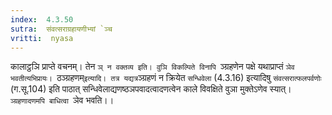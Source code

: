 ```yaml
---
index:  4.3.50
sutra:  संवत्सराग्रहायणीभ्यां `ञ्च
vritti:  nyasa
---
```


कालाट्ठञि प्राप्ते वचनम्। तेन `ञ् न वक्तव्य इति। वुञि विकल्पिते विनापि `ञ्ग्रहणेन पक्षे यथाप्राप्तं `ञेव भवतीत्यभिप्रायः। `ठञ्ग्रहणम्` इत्यादि। तत्र यद्यत्र `ञ्ग्रहणं न क्रियेत `सन्धिवेला` (4.3.16) इत्यादिषु `संवत्सरात्फलपर्वणोः` (ग.सू.104) इति पाठात् सन्धिवेलाद्यणष्ठञपवादत्वादणत्वेन काले विवक्षिते वुञा मुक्तेऽणेव स्यात्। `ञ्ग्रहणादणमपि बाधित्वा `ञेव भवति।।

